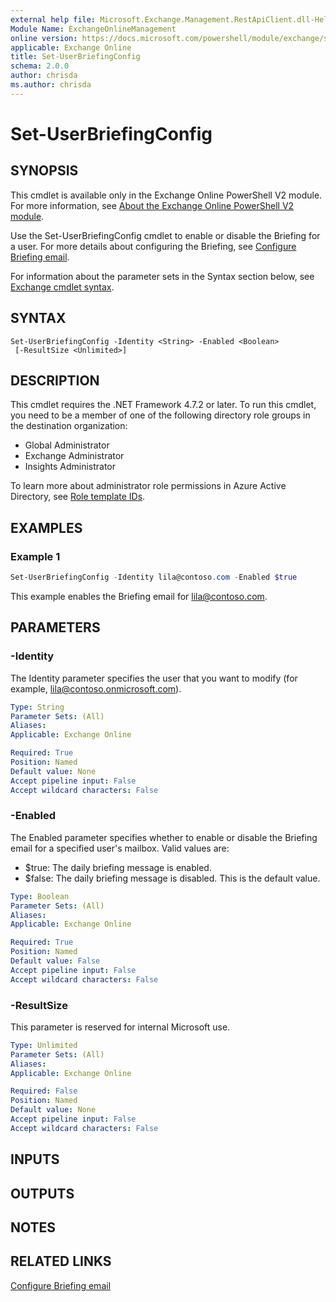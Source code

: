 ```yaml
---
external help file: Microsoft.Exchange.Management.RestApiClient.dll-Help.xml
Module Name: ExchangeOnlineManagement
online version: https://docs.microsoft.com/powershell/module/exchange/set-userbriefingconfig
applicable: Exchange Online
title: Set-UserBriefingConfig
schema: 2.0.0
author: chrisda
ms.author: chrisda
---
```


# Set-UserBriefingConfig

## SYNOPSIS
This cmdlet is available only in the Exchange Online PowerShell V2 module. For more information, see [About the Exchange Online PowerShell V2 module](https://docs.microsoft.com/powershell/exchange/exchange-online-powershell-v2).

Use the Set-UserBriefingConfig cmdlet to enable or disable the Briefing for a user. For more details about configuring the Briefing, see [Configure Briefing email](https://docs.microsoft.com/Briefing/be-admin).

For information about the parameter sets in the Syntax section below, see [Exchange cmdlet syntax](https://docs.microsoft.com/powershell/exchange/exchange-cmdlet-syntax).

## SYNTAX

```
Set-UserBriefingConfig -Identity <String> -Enabled <Boolean>
 [-ResultSize <Unlimited>]
```

## DESCRIPTION

This cmdlet requires the .NET Framework 4.7.2 or later. To run this cmdlet, you need to be a member of one of the following directory role groups in the destination organization:

* Global Administrator
* Exchange Administrator
* Insights Administrator

To learn more about administrator role permissions in Azure Active Directory, see [Role template IDs](https://docs.microsoft.com/azure/active-directory/roles/permissions-reference#role-template-ids).

## EXAMPLES

### Example 1

```powershell
Set-UserBriefingConfig -Identity lila@contoso.com -Enabled $true
```

This example enables the Briefing email for lila@contoso.com.

## PARAMETERS

### -Identity
The Identity parameter specifies the user that you want to modify (for example, lila@contoso.onmicrosoft.com).

```yaml
Type: String
Parameter Sets: (All)
Aliases:
Applicable: Exchange Online

Required: True
Position: Named
Default value: None
Accept pipeline input: False
Accept wildcard characters: False
```

### -Enabled
The Enabled parameter specifies whether to enable or disable the Briefing email for a specified user's mailbox. Valid values are:

- $true: The daily briefing message is enabled.
- $false: The daily briefing message is disabled. This is the default value.

```yaml
Type: Boolean
Parameter Sets: (All)
Aliases:
Applicable: Exchange Online

Required: True
Position: Named
Default value: False
Accept pipeline input: False
Accept wildcard characters: False
```

### -ResultSize
This parameter is reserved for internal Microsoft use.

```yaml
Type: Unlimited
Parameter Sets: (All)
Aliases:
Applicable: Exchange Online

Required: False
Position: Named
Default value: None
Accept pipeline input: False
Accept wildcard characters: False
```

## INPUTS

###  

## OUTPUTS

###  

## NOTES

## RELATED LINKS

[Configure Briefing email](https://docs.microsoft.com/Briefing/be-admin)
